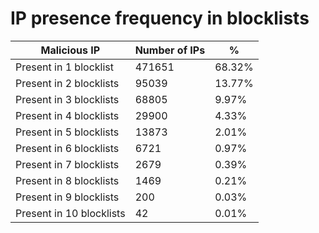# IP presence frequency in blocklists
| Malicious IP | Number of IPs | % |
|----|----|----|
| Present in 1 blocklist | 471651 | 68.32% |
| Present in 2 blocklists | 95039 | 13.77% |
| Present in 3 blocklists | 68805 | 9.97% |
| Present in 4 blocklists | 29900 | 4.33% |
| Present in 5 blocklists | 13873 | 2.01% |
| Present in 6 blocklists | 6721 | 0.97% |
| Present in 7 blocklists | 2679 | 0.39% |
| Present in 8 blocklists | 1469 | 0.21% |
| Present in 9 blocklists | 200 | 0.03% |
| Present in 10 blocklists | 42 | 0.01% |
